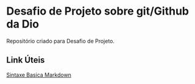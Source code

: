  #  Desafio de Projeto sobre git/Github da Dio
Repositório criado para Desafio de Projeto.

## Link Úteis
[Sintaxe Basica Markdown](https://www.markdownguide.org/basic-syntax/)

